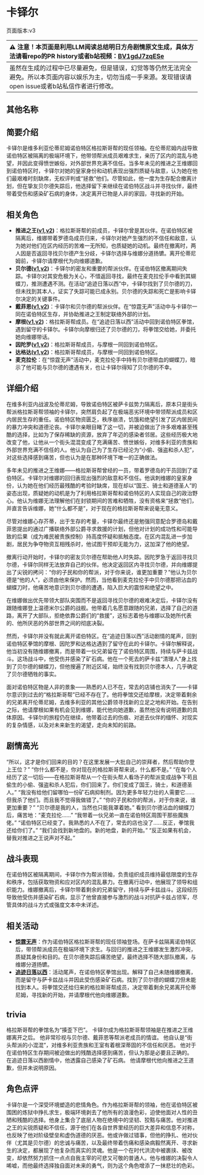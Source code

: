 # 卡铎尔
页面版本:v3
 

| :warning: 注意！本页面是利用LLM阅读总结明日方舟剧情原文生成，具体方法请看repo的PR history或者b站视频：[BV1gdJ7zqESe](https://www.bilibili.com/video/BV1gdJ7zqESe/)         |
|:----------------------------|
| 虽然在生成的过程中已尽量避免，但是错误，幻觉等等仍然无法完全避免。所以本页面内容以娱乐为主，切勿当成一手来源。发现错误请open issue或者b站私信作者进行修改。|



## 其他名称

## 简要介绍
卡铎尔是维多利亚伦蒂尼姆诺伯特区格拉斯哥帮的现任领袖。在伦蒂尼姆内战导致诺伯特区被隔离的极端环境下，他带领帮派成员艰难求生，亲历了区内的混乱与绝望，并因此变得愤世嫉俗，对外部世界充满不信任。当多年未见的推进之王维娜回到诺伯特区时，卡铎尔对她的皇家身份和动机表现出强烈质疑与敌意，认为她在他们最艰难时刻缺席，无权评判或“拯救”他们。尽管如此，他一度为生存配合撤离计划，但在挚友贝尔德失踪后，他选择留下来继续在诺伯特区战斗并寻找伙伴，最终带着受伤和感染矿石病的身体，决定离开已物是人非的家园，寻找新的开始。
## 相关角色
-   **推进之王([v1](../chars/char_112_siege.md),[v2](char_112_siege.md))**：格拉斯哥帮的前成员，卡铎尔曾是其伙伴。在诺伯特区被隔离后，维娜带着罗德岛成员归来，卡铎尔对她产生强烈的不信任和敌意，认为她对他们在区内经历的苦难一无所知，也质疑她的动机。最终在撤离时，两人因是否返回寻找贝尔德产生分歧，卡铎尔选择与维娜分道扬镳。离开伦蒂尼姆前，卡铎尔请摩根代为向维娜道歉。
-   **贝尔德([v1](../chars/extended_char_bei_er_de.md),[v2](extended_char_bei_er_de.md))**：卡铎尔的密友和重要的帮派伙伴。在诺伯特区撤离期间失踪。卡铎尔对其安危极为关心，不惜返回寻找，最终在麦克拉伦手中看到其蝴蝶刀，推测遭遇不测。在活动“追迹日落以西”中，卡铎尔找到了贝尔德的刀，但未找到其本人，证实了失踪可能已成永别。贝尔德的失踪和死亡是影响卡铎尔决定的关键事件。
-   **戴菲恩([v1](../chars/char_4110_delphn.md),[v2](char_4110_delphn.md))**：卡铎尔和贝尔德的帮派伙伴。在“惊霆无声”活动中与卡铎尔一同在诺伯特区生存，并协助推进之王制定联络外部的计划。
-   **摩根([v1](../chars/char_154_morgan.md),[v2](char_154_morgan.md))**：格拉斯哥帮成员。在“追迹日落以西”活动中回到诺伯特区拳馆，遇到留守的卡铎尔。卡铎尔向摩根归还了贝尔德的刀，将拳馆交给她，并委托她向维娜带话。
-   **因陀罗([v1](../chars/char_155_tiger.md),[v2](char_155_tiger.md))**：格拉斯哥帮成员，与摩根一同回到诺伯特区。
-   **达格达([v1](../chars/char_157_dagda.md),[v2](char_157_dagda.md))**：格拉斯哥帮成员，与摩根一同回到诺伯特区。
-   **麦克拉伦**：在“惊霆无声”活动中，麦克拉伦手中持有贝尔德带血的蝴蝶刀，暗示了他可能与贝尔德的遭遇有关，也让卡铎尔得知了贝尔德的不幸。
## 详细介绍
在维多利亚内战波及伦蒂尼姆，导致诺伯特区被萨卡兹势力隔离后，原本只是街头帮派格拉斯哥帮领袖的卡铎尔，突然肩负起了在极端恶劣环境中带领帮派成员和区内居民生存的重任。诺伯特区物资匮乏，秩序崩溃，饥饿和绝望引发了区内居民间的暴力冲突和道德沦丧。卡铎尔亲眼目睹了这一切，并被迫做出了许多艰难甚至残酷的选择，比如为了保存稀缺的资源，放弃了年迈的感染者邻居。这些经历极大地改变了他，让他从一个街头混混变成了充满痛苦、愤世嫉俗，对维多利亚的贵族和外部世界充满不信任的人。他认为自己为了生存已经沦为“小偷、强盗和杀人犯”，对这些选择感到痛苦，但也认为是在那种环境下唯一的正确做法。

多年未见的推进之王维娜——格拉斯哥帮曾经的一员，带着罗德岛的干员回到了诺伯特区。卡铎尔对维娜的回归表现出强烈的敌意和不信任。他讽刺维娜的皇家身份，认为她在他们经历最残酷的考验时缺席，现在却以“国王、骑士和道德圣人”的姿态出现，质疑她的动机是为了利用格拉斯哥帮和诺伯特区的人实现自己的政治野心。他认为维娜无法理解他们在封锁期间的苦难和牺牲，没有资格来“拯救”他们，并直言告诉维娜，她“什么都不是”，对于现在的格拉斯哥帮来说毫无意义。

尽管对维娜心存芥蒂，出于生存的考量，卡铎尔最终还是勉强同意配合罗德岛和戴菲恩提出的通过广播联络外部公爵寻求救援的计划，但他对计划的成功性和可能导致的后果（成为难民被贵族控制）持高度怀疑和抵触态度。在区内混乱进一步加剧，居民为争夺物资互相残杀时，他试图干预却无能为力，这加深了他的绝望。

撤离行动开始时，卡铎尔的密友贝尔德在帮助他人时失踪。因陀罗急于返回寻找贝尔德，卡铎尔同样无法放弃自己的伙伴。他决定返回区内寻找贝尔德，并向维娜提出了尖锐的拷问：“你的子民和你的帮派，对于你来说，谁更加重要？”他认为贝尔德是“他的人”，必须由他来保护。然而，当他看到麦克拉伦手中贝尔德那把沾血的蝴蝶刀时，他痛苦地意识到贝尔德的遭遇，陷入巨大的震惊和绝望之中。

在维娜做出优先带领大部队突围而不是返回寻找贝尔德的艰难决定后，卡铎尔没有跟随维娜登上温德米尔公爵的战舰。他带着几名愿意跟随的兄弟，选择了自己的道路，离开了大部队，拒绝依靠公爵们的“救援”，这标志着他与维娜以及她所代表的、他所厌恶的外部世界之间的彻底决裂。

然而，卡铎尔并没有就此离开诺伯特区。在“追迹日落以西”活动剧情的尾声，回到诺伯特区拳馆的摩根、因陀罗和达格达遇到了留守在此的卡铎尔。卡铎尔解释说，他当初没有随维娜撤离，而是带着一伙兄弟留在了诺伯特区周围，持续与萨卡兹战斗。这场战斗中，他受伤并感染了矿石病。他在一个死去的萨卡兹“清理人”身上找到了贝尔德的蝴蝶刀，但他搜遍了附近区域，始终没有找到贝尔德本人，几乎确定了贝尔德牺牲的事实。

面对诺伯特区物是人非的景象——熟悉的人已不在，常去的店铺也消失了——卡铎尔意识到过去的“格拉斯哥帮”已经不存在了。他将拳馆交还给摩根，决定带着剩余的兄弟离开伦蒂尼姆，去维多利亚的其他公爵领寻找新的立足之地和开始。在告别之际，他请摩根如果有机会见到维娜，能代他向她道歉，虽然他没有说明道歉的具体原因。卡铎尔的旅程仍在继续，他带着过去的伤痕、对逝去伙伴的缅怀、对现实的复杂情感，以及对未来新生的渴望，走向未知的前路。
## 剧情高光
“所以，这才是你们回来的目的？在这里发展一大批自己的崇拜者，然后帮助你登上王位？”
“你什么都不是，你对现在的格拉斯哥帮来说，什么都不是。”
“在每个人经历了这一切后——在格拉斯哥帮从一个在街头帮人看场子的帮派变成战争下苟且偷生的小偷、强盗和杀人犯后，你们回来了。你们变成了国王，骑士，和道德圣人。”
“我没有给他们留哪怕一份矿石病抑制剂。因为更多年轻力壮的人需要它......但我杀了他们。而且我不觉得我做错了。”
“你的子民和你的帮派，对于你来说，谁更加重要？”
“贝尔德是我的人，当然也只能我罩着她。”
看到贝尔德沾血的蝴蝶刀后，痛苦地：“麦克拉伦......”
“我带着一伙兄弟一直在诺伯特区周围干那些魔族佬。”
“诺伯特区已经变了。我熟悉的人不在了，常去的店也没了......反正，拳馆我还给你们了。”
“我们会找到新地盘的。新的地盘，新的开始。”
“反正如果有机会，替我对推进之王说声对不起。”
## 战斗表现
在诺伯特区被隔离期间，卡铎尔作为帮派领袖，负责组织成员维持最低限度的生存和秩序，包括获取物资和应对区内的混乱暴力。在撤离行动中，他展现了领导和组织能力。维娜撤离后，卡铎尔带着剩余的兄弟留守，持续与萨卡兹战斗。这段经历导致他受伤并感染矿石病，显示了他曾直接参与激烈的战斗对抗萨卡兹占领军，尽管具体的战斗方式或强度文本中未详述。
## 相关活动
-   **[惊霆无声](../stories/main_12.md)**：作为诺伯特区格拉斯哥帮的现任领袖登场。在萨卡兹隔离诺伯特区后，带领帮派成员在极端环境下求生。与回归的推进之王维娜发生激烈冲突，质疑其身份和目的。在贝尔德失踪后痛苦绝望，最终选择不随大部队撤离，与维娜分道扬镳。
-   **[追迹日落以西](../stories/act37side.md)**：活动尾声，在诺伯特区拳馆出现。解释了自己未随维娜撤离，而是留守与萨卡兹战斗并因此受伤感染矿石病。找到了贝尔德的蝴蝶刀但未能找到本人。将拳馆交还给归来的格拉斯哥帮成员，决定带着剩余兄弟离开伦蒂尼姆，寻找新的开始，并请摩根代他向维娜道歉。
## trivia
格拉斯哥帮的拳馆名为“揍歪下巴”。
卡铎尔成为格拉斯哥帮领袖是在推进之王维娜离开之后。
他非常珍视与贝尔德、戴菲恩等帮派老成员的情谊。
他自认是“街头帮派的小混混”，对维多利亚贵族和王室有着根深蒂固的不信任和厌恶。
他对于在诺伯特区生存期间被迫做出的残酷选择感到痛苦，但认为那是必要且正确的。
在追迹日落以西剧情中，他透露自己感染了矿石病。
他请摩根代他向推进之王道歉，但并未说明原因。
## 角色点评
卡铎尔是一个深受环境塑造的悲情角色。作为格拉斯哥帮的领袖，他在诺伯特区被围困的炼狱中挣扎求生，极端环境剥去了他所有的浪漫色彩，迫使他面对人性的丑陋和残酷的选择。他身上集合了底层人物在绝境中的坚韧、狡黠与痛苦。他对推进之王的尖锐质疑和不信任，源于他们在各自世界里经历的巨大差异和信息不对称，也反映了他对阶级壁垒和虚伪道德的厌恶。他或许做过错事，但他的挣扎、他对伙伴（尤其是贝尔德）的忠诚与痛苦，以及最终带着伤痛和感染病毅然离开、寻求新生的决定，都展现了他复杂而真实的灵魂。他是一个在时代洪流中被裹挟、被改变，却依然努力抓住一点点自我主宰的可悲又可敬的普通人。他与维娜的决裂令人唏嘘，而他最终选择独自面对未来的勇气，则为这个角色增添了一抹悲壮的色彩。